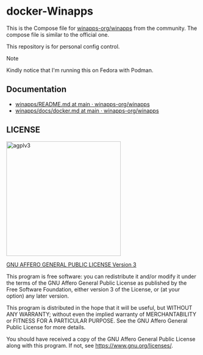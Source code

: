 # docker-Winapps

This is the Compose file for [winapps-org/winapps](https://github.com/winapps-org/winapps) from the community. The compose file is similar to the official one.

This repository is for personal config control.

> [!NOTE]  
> Kindly notice that I'm running this on Fedora with Podman.

## Documentation

- [winapps/README.md at main · winapps-org/winapps](https://github.com/winapps-org/winapps/blob/main/README.md)
- [winapps/docs/docker.md at main · winapps-org/winapps](https://github.com/winapps-org/winapps/blob/main/docs/docker.md)

## LICENSE

<img src="https://github.com/user-attachments/assets/9008522c-8cbc-4f20-b42f-b307ef1bc4c3" alt="agplv3" width="300" />

[GNU AFFERO GENERAL PUBLIC LICENSE Version 3](/LICENSE)

This program is free software: you can redistribute it and/or modify it under the terms of the GNU Affero General Public License as published by the Free Software Foundation, either version 3 of the License, or (at your option) any later version.

This program is distributed in the hope that it will be useful, but WITHOUT ANY WARRANTY; without even the implied warranty of MERCHANTABILITY or FITNESS FOR A PARTICULAR PURPOSE. See the GNU Affero General Public License for more details.

You should have received a copy of the GNU Affero General Public License along with this program. If not, see <https://www.gnu.org/licenses/>.
